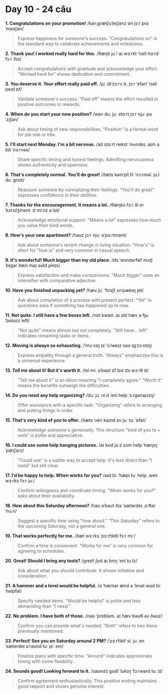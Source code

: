 # Day 10 - 24 câu

**1. Congratulations on your promotion!**
/kənˌɡrætʃuˈleɪʃənz ɒn jɔːr prəˈməʊʃən/
> Express happiness for someone's success. "Congratulations on" is the standard way to celebrate achievements and milestones.

**2. Thank you! I worked really hard for this.**
/θæŋk juː! aɪ wɜːrkt ˈrɪəli hɑːrd fɔːr ðɪs/
> Accept congratulations with gratitude and acknowledge your effort. "Worked hard for" shows dedication and commitment.

**3. You deserve it. Your effort really paid off.**
/juː dɪˈzɜːrv ɪt. jɔːr ˈefərt ˈrɪəli peɪd ɒf/
> Validate someone's success. "Paid off" means the effort resulted in positive outcomes or rewards.

**4. When do you start your new position?**
/wen duː juː stɑːrt jɔːr njuː pəˈzɪʃən/
> Ask about timing of new responsibilities. "Position" is a formal word for job role or title.

**5. I'll start next Monday. I'm a bit nervous.**
/aɪl stɑːrt nekst ˈmʌndeɪ. aɪm ə bɪt ˈnɜːrvəs/
> Share specific timing and honest feelings. Admitting nervousness shows authenticity and openness.

**6. That's completely normal. You'll do great!**
/ðæts kəmˈpliːtli ˈnɔːrməl. juːl duː ɡreɪt/
> Reassure someone by normalizing their feelings. "You'll do great" expresses confidence in their abilities.

**7. Thanks for the encouragement. It means a lot.**
/θæŋks fɔːr ði ɪnˈkʌrɪdʒmənt. ɪt miːnz ə lɒt/
> Acknowledge emotional support. "Means a lot" expresses how much you value their kind words.

**8. How's your new apartment?**
/haʊz jɔːr njuː əˈpɑːrtmənt/
> Ask about someone's recent change in living situation. "How's" is short for "how is" and very common in casual speech.

**9. It's wonderful! Much bigger than my old place.**
/ɪts ˈwʌndərfəl! mʌtʃ ˈbɪɡər ðæn maɪ əʊld pleɪs/
> Express satisfaction and make comparisons. "Much bigger" uses an intensifier with comparative adjective.

**10. Have you finished unpacking yet?**
/hæv juː ˈfɪnɪʃt ʌnˈpækɪŋ jet/
> Ask about completion of a process with present perfect. "Yet" in questions asks if something has happened up to now.

**11. Not quite. I still have a few boxes left.**
/nɒt kwaɪt. aɪ stɪl hæv ə fjuː ˈbɒksɪz left/
> "Not quite" means almost but not completely. "Still have... left" indicates remaining tasks or items.

**12. Moving is always so exhausting.**
/ˈmuːvɪŋ ɪz ˈɔːlweɪz səʊ ɪɡˈzɔːstɪŋ/
> Express empathy through a general truth. "Always" emphasizes this is a universal experience.

**13. Tell me about it! But it's worth it.**
/tel miː əˈbaʊt ɪt! bʌt ɪts wɜːrθ ɪt/
> "Tell me about it" is an idiom meaning "I completely agree." "Worth it" means the benefits outweigh the difficulties.

**14. Do you need any help organizing?**
/duː juː niːd ˈeni help ˈɔːrɡənaɪzɪŋ/
> Offer assistance with a specific task. "Organizing" refers to arranging and putting things in order.

**15. That's very kind of you to offer.**
/ðæts ˈveri kaɪnd əv juː tuː ˈɒfər/
> Acknowledge someone's generosity. This structure "kind of you to + verb" is polite and appreciative.

**16. I could use some help hanging pictures.**
/aɪ kʊd juːz sʌm help ˈhæŋɪŋ ˈpɪktʃərz/
> "Could use" is a subtle way to accept help. It's less direct than "I need" but still clear.

**17. I'd be happy to help. When works for you?**
/aɪd biː ˈhæpi tuː help. wen wɜːrks fɔːr juː/
> Confirm willingness and coordinate timing. "When works for you?" asks about their availability.

**18. How about this Saturday afternoon?**
/haʊ əˈbaʊt ðɪs ˈsætərdeɪ ˌɑːftərˈnuːn/
> Suggest a specific time using "how about." "This Saturday" refers to the upcoming Saturday, not a general one.

**19. That works perfectly for me.**
/ðæt wɜːrks ˈpɜːrfɪktli fɔːr miː/
> Confirm a time is convenient. "Works for me" is very common for agreeing to schedules.

**20. Great! Should I bring any tools?**
/ɡreɪt! ʃʊd aɪ brɪŋ ˈeni tuːlz/
> Ask about what you should contribute. It shows initiative and consideration.

**21. A hammer and a level would be helpful.**
/ə ˈhæmər ænd ə ˈlevəl wʊd biː ˈhelpfəl/
> Specify needed items. "Would be helpful" is polite and less demanding than "I need."

**22. No problem. I have both of those.**
/nəʊ ˈprɒbləm. aɪ hæv bəʊθ əv ðəʊz/
> Confirm you can provide what's needed. "Both" refers to two items previously mentioned.

**23. Perfect! See you on Saturday around 2 PM?**
/ˈpɜːrfɪkt! siː juː ɒn ˈsætərdeɪ əˈraʊnd tuː piː em/
> Finalize plans with specific time. "Around" indicates approximate timing with some flexibility.

**24. Sounds good! Looking forward to it.**
/saʊndz ɡʊd! ˈlʊkɪŋ ˈfɔːrwərd tuː ɪt/
> Confirm agreement enthusiastically. This positive ending maintains good rapport and shows genuine interest.

